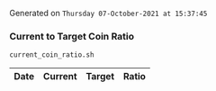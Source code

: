 Generated on `Thursday 07-October-2021 at 15:37:45`

### Current to Target Coin Ratio
`current_coin_ratio.sh`

Date|Current|Target|Ratio
---|---|---|---
